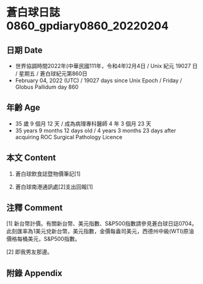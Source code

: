 [_metadata_:encoding]: - "utf-8"
[_metadata_:language]: - "zh-Hant-TW"
[_metadata_:fileformat]: - "markdown"
[_metadata_:MIME_type]: - "text/plain"
[_metadata_:markdown_version]: - "commonmark version 0.30"
[_metadata_:markdown_spec]: - "https://spec.commonmark.org/0.30/"

# 蒼白球日誌0860_gpdiary0860_20220204 #

## 日期 Date ##

* 世界協調時間2022年(中華民國111年，令和4年)2月4日 / Unix 紀元 19027 日 / 星期五 / 蒼白球紀元第860日
* February 04, 2022 (UTC) / 19027 days since Unix Epoch / Friday / Globus Pallidum day 860

## 年齡 Age ##

* 35 歲 9 個月 12 天 / 成為病理專科醫師 4 年 3 個月 23 天
* 35 years 9 months 12 days old / 4 years 3 months 23 days after acquiring ROC Surgical Pathology Licence

## 本文 Content ##

1. 蒼白球飲食誌暨物價筆記[1]

    
2. 蒼白球南港通訊處[2]支出回報[1]

    

## 注釋 Comment ##

[1] 新台幣計價。有關新台幣、美元指數、S&P500指數請參見蒼白球日誌0704。此刻匯率為1美元兌新台幣，美元指數，金價每盎司美元，西德州中級(WTI)原油價格每桶美元，S&P500指數。


[2] 即我男友那邊。



## 附錄 Appendix ##

